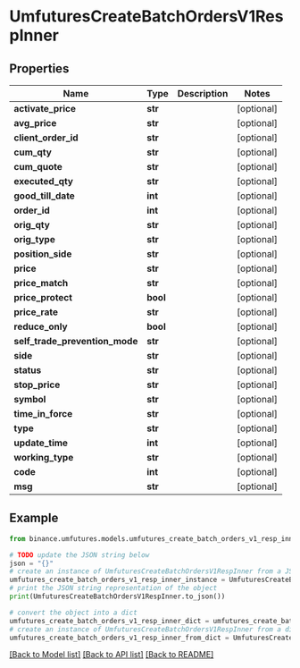 # UmfuturesCreateBatchOrdersV1RespInner


## Properties

Name | Type | Description | Notes
------------ | ------------- | ------------- | -------------
**activate_price** | **str** |  | [optional] 
**avg_price** | **str** |  | [optional] 
**client_order_id** | **str** |  | [optional] 
**cum_qty** | **str** |  | [optional] 
**cum_quote** | **str** |  | [optional] 
**executed_qty** | **str** |  | [optional] 
**good_till_date** | **int** |  | [optional] 
**order_id** | **int** |  | [optional] 
**orig_qty** | **str** |  | [optional] 
**orig_type** | **str** |  | [optional] 
**position_side** | **str** |  | [optional] 
**price** | **str** |  | [optional] 
**price_match** | **str** |  | [optional] 
**price_protect** | **bool** |  | [optional] 
**price_rate** | **str** |  | [optional] 
**reduce_only** | **bool** |  | [optional] 
**self_trade_prevention_mode** | **str** |  | [optional] 
**side** | **str** |  | [optional] 
**status** | **str** |  | [optional] 
**stop_price** | **str** |  | [optional] 
**symbol** | **str** |  | [optional] 
**time_in_force** | **str** |  | [optional] 
**type** | **str** |  | [optional] 
**update_time** | **int** |  | [optional] 
**working_type** | **str** |  | [optional] 
**code** | **int** |  | [optional] 
**msg** | **str** |  | [optional] 

## Example

```python
from binance.umfutures.models.umfutures_create_batch_orders_v1_resp_inner import UmfuturesCreateBatchOrdersV1RespInner

# TODO update the JSON string below
json = "{}"
# create an instance of UmfuturesCreateBatchOrdersV1RespInner from a JSON string
umfutures_create_batch_orders_v1_resp_inner_instance = UmfuturesCreateBatchOrdersV1RespInner.from_json(json)
# print the JSON string representation of the object
print(UmfuturesCreateBatchOrdersV1RespInner.to_json())

# convert the object into a dict
umfutures_create_batch_orders_v1_resp_inner_dict = umfutures_create_batch_orders_v1_resp_inner_instance.to_dict()
# create an instance of UmfuturesCreateBatchOrdersV1RespInner from a dict
umfutures_create_batch_orders_v1_resp_inner_from_dict = UmfuturesCreateBatchOrdersV1RespInner.from_dict(umfutures_create_batch_orders_v1_resp_inner_dict)
```
[[Back to Model list]](../README.md#documentation-for-models) [[Back to API list]](../README.md#documentation-for-api-endpoints) [[Back to README]](../README.md)


